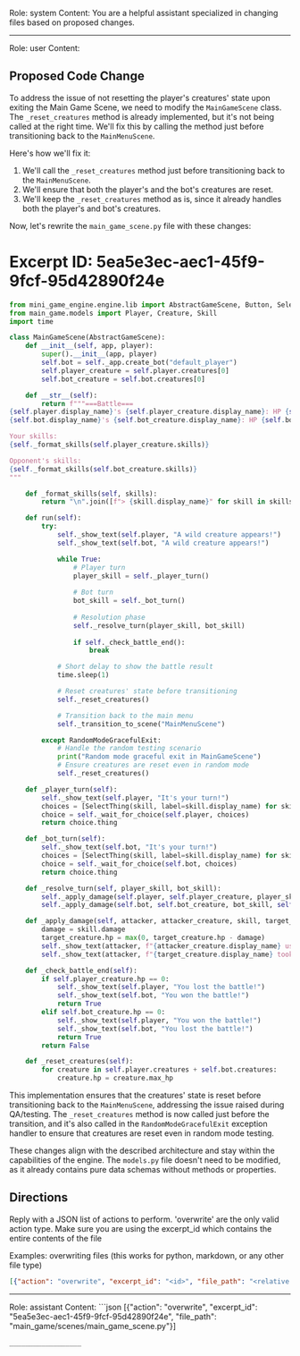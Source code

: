 Role: system
Content: You are a helpful assistant specialized in changing files based on proposed changes.
__________________
Role: user
Content: 
## Proposed Code Change
To address the issue of not resetting the player's creatures' state upon exiting the Main Game Scene, we need to modify the `MainGameScene` class. The `_reset_creatures` method is already implemented, but it's not being called at the right time. We'll fix this by calling the method just before transitioning back to the `MainMenuScene`.

Here's how we'll fix it:

1. We'll call the `_reset_creatures` method just before transitioning back to the `MainMenuScene`.
2. We'll ensure that both the player's and the bot's creatures are reset.
3. We'll keep the `_reset_creatures` method as is, since it already handles both the player's and bot's creatures.

Now, let's rewrite the `main_game_scene.py` file with these changes:

# Excerpt ID: 5ea5e3ec-aec1-45f9-9fcf-95d42890f24e
```python main_game/scenes/main_game_scene.py
from mini_game_engine.engine.lib import AbstractGameScene, Button, SelectThing, RandomModeGracefulExit
from main_game.models import Player, Creature, Skill
import time

class MainGameScene(AbstractGameScene):
    def __init__(self, app, player):
        super().__init__(app, player)
        self.bot = self._app.create_bot("default_player")
        self.player_creature = self.player.creatures[0]
        self.bot_creature = self.bot.creatures[0]

    def __str__(self):
        return f"""===Battle===
{self.player.display_name}'s {self.player_creature.display_name}: HP {self.player_creature.hp}/{self.player_creature.max_hp}
{self.bot.display_name}'s {self.bot_creature.display_name}: HP {self.bot_creature.hp}/{self.bot_creature.max_hp}

Your skills:
{self._format_skills(self.player_creature.skills)}

Opponent's skills:
{self._format_skills(self.bot_creature.skills)}
"""

    def _format_skills(self, skills):
        return "\n".join([f"> {skill.display_name}" for skill in skills])

    def run(self):
        try:
            self._show_text(self.player, "A wild creature appears!")
            self._show_text(self.bot, "A wild creature appears!")

            while True:
                # Player turn
                player_skill = self._player_turn()
                
                # Bot turn
                bot_skill = self._bot_turn()
                
                # Resolution phase
                self._resolve_turn(player_skill, bot_skill)
                
                if self._check_battle_end():
                    break

            # Short delay to show the battle result
            time.sleep(1)

            # Reset creatures' state before transitioning
            self._reset_creatures()

            # Transition back to the main menu
            self._transition_to_scene("MainMenuScene")

        except RandomModeGracefulExit:
            # Handle the random testing scenario
            print("Random mode graceful exit in MainGameScene")
            # Ensure creatures are reset even in random mode
            self._reset_creatures()

    def _player_turn(self):
        self._show_text(self.player, "It's your turn!")
        choices = [SelectThing(skill, label=skill.display_name) for skill in self.player_creature.skills]
        choice = self._wait_for_choice(self.player, choices)
        return choice.thing

    def _bot_turn(self):
        self._show_text(self.bot, "It's your turn!")
        choices = [SelectThing(skill, label=skill.display_name) for skill in self.bot_creature.skills]
        choice = self._wait_for_choice(self.bot, choices)
        return choice.thing

    def _resolve_turn(self, player_skill, bot_skill):
        self._apply_damage(self.player, self.player_creature, player_skill, self.bot_creature)
        self._apply_damage(self.bot, self.bot_creature, bot_skill, self.player_creature)

    def _apply_damage(self, attacker, attacker_creature, skill, target_creature):
        damage = skill.damage
        target_creature.hp = max(0, target_creature.hp - damage)
        self._show_text(attacker, f"{attacker_creature.display_name} used {skill.display_name}!")
        self._show_text(attacker, f"{target_creature.display_name} took {damage} damage!")

    def _check_battle_end(self):
        if self.player_creature.hp == 0:
            self._show_text(self.player, "You lost the battle!")
            self._show_text(self.bot, "You won the battle!")
            return True
        elif self.bot_creature.hp == 0:
            self._show_text(self.player, "You won the battle!")
            self._show_text(self.bot, "You lost the battle!")
            return True
        return False

    def _reset_creatures(self):
        for creature in self.player.creatures + self.bot.creatures:
            creature.hp = creature.max_hp
```

This implementation ensures that the creatures' state is reset before transitioning back to the `MainMenuScene`, addressing the issue raised during QA/testing. The `_reset_creatures` method is now called just before the transition, and it's also called in the `RandomModeGracefulExit` exception handler to ensure that creatures are reset even in random mode testing.

These changes align with the described architecture and stay within the capabilities of the engine. The `models.py` file doesn't need to be modified, as it already contains pure data schemas without methods or properties.

## Directions
Reply with a JSON list of actions to perform. 'overwrite' are the only valid action type. 
Make sure you are using the excerpt_id which contains the entire contents of the file

Examples:
overwriting files (this works for python, markdown, or any other file type)
```json output_example1
[{"action": "overwrite", "excerpt_id": "<id>", "file_path": "<relative file path>"}]
```

__________________
Role: assistant
Content: ```json
[{"action": "overwrite", "excerpt_id": "5ea5e3ec-aec1-45f9-9fcf-95d42890f24e", "file_path": "main_game/scenes/main_game_scene.py"}]
```
__________________
